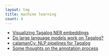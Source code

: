 ```yaml
---
layout: tag
title: machine learning
count: 4
---
```


- [Visualizing Tagalog NER embeddings](https://ljvmiranda921.github.io/notebook/2023/11/20/tagalog-ner-embeddings/)
- [Do large language models work on Tagalog?](https://ljvmiranda921.github.io/notebook/2023/08/04/llm-tagalog/)
- [calamanCy: NLP pipelines for Tagalog](https://ljvmiranda921.github.io/projects/2023/08/01/calamancy/)
- [Some thoughts on the annotation process](https://ljvmiranda921.github.io/notebook/2023/07/03/devlog-calamancy/)
